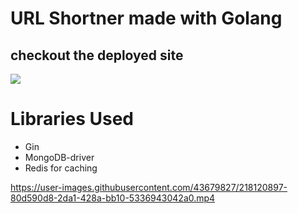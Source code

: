 # URL Shortner made with Golang

## checkout the deployed site

<a href='https://go-shortner.up.railway.app' target='_blank' rel='noreferrer'><img src="https://img.icons8.com/plasticine/100/ffffff/domain.png"/></a>

# Libraries Used

-   Gin
-   MongoDB-driver
-   Redis for caching

https://user-images.githubusercontent.com/43679827/218120897-80d590d8-2da1-428a-bb10-5336943042a0.mp4
